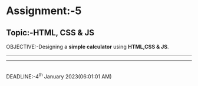 # Assignment:-5
 ## Topic:-HTML, CSS & JS
 OBJECTIVE:-Designing a <b>simple calculator</b> using <b>HTML,CSS & JS</b>.<br><hr><hr><br>
 DEADLINE:-4<sup>th</sup> January 2023(06:01:01 AM)<br>
